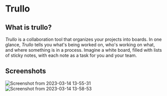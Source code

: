 # Trullo


## What is trullo?
*Trullo* is a collaboration tool that organizes 
your projects into boards. In one glance, *Trullo* tells you what's being worked on, who's working on what, and where something is in a process. Imagine a white board, filled with lists of sticky notes, with each note as a task for you and your team.


## Screenshots
![Screenshot from 2023-03-14 13-55-31](https://user-images.githubusercontent.com/82075452/225081197-9afe7d43-98fd-4809-a643-a7bdaf26d78f.jpg)
![Screenshot from 2023-03-14 13-58-53](https://user-images.githubusercontent.com/82075452/225081265-fdaf4741-7ea2-4662-8397-5b1fb0585765.jpg)
